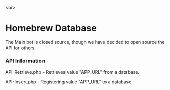 <br\>
<h1>Homebrew Database</h1>
<p>The Main bot is closed source, though we have decided to open source the API for others.</p>
<br\>
<h3>API Information</h3>
<p>API-Retrieve.php - Retrieves value "APP_URL" from a database.</p>
<br\>
<p>API-Insert.php - Registering value "APP_URL" to a database.</p>
